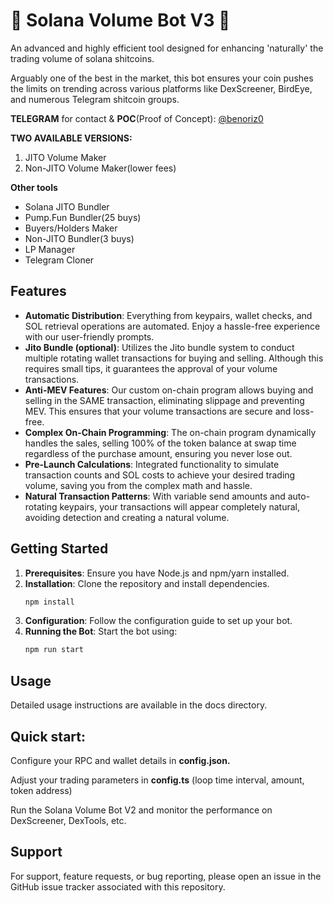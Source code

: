 # 🚀 Solana Volume Bot V3 🚀

An advanced and highly efficient tool designed for enhancing 'naturally' the trading volume of solana shitcoins. 

Arguably one of the best in the market, this bot ensures your coin pushes the limits on trending across various platforms like DexScreener, BirdEye, and numerous Telegram shitcoin groups.

**TELEGRAM** for contact & **POC**(Proof of Concept): [@benoriz0](https://t.me/benoriz0)

**TWO AVAILABLE VERSIONS:**
1. JITO Volume Maker
2. Non-JITO Volume Maker(lower fees)

**Other tools**
- Solana JITO Bundler
- Pump.Fun Bundler(25 buys)
- Buyers/Holders Maker
- Non-JITO Bundler(3 buys)
- LP Manager
- Telegram Cloner

## Features

- **Automatic Distribution**: Everything from keypairs, wallet checks, and SOL retrieval operations are automated. Enjoy a hassle-free experience with our user-friendly prompts.
- **Jito Bundle (optional)**: Utilizes the Jito bundle system to conduct multiple rotating wallet transactions for buying and selling. Although this requires small tips, it guarantees the approval of your volume transactions.
- **Anti-MEV Features**: Our custom on-chain program allows buying and selling in the SAME transaction, eliminating slippage and preventing MEV. This ensures that your volume transactions are secure and loss-free.
- **Complex On-Chain Programming**: The on-chain program dynamically handles the sales, selling 100% of the token balance at swap time regardless of the purchase amount, ensuring you never lose out.
- **Pre-Launch Calculations**: Integrated functionality to simulate transaction counts and SOL costs to achieve your desired trading volume, saving you from the complex math and hassle.
- **Natural Transaction Patterns**: With variable send amounts and auto-rotating keypairs, your transactions will appear completely natural, avoiding detection and creating a natural volume.

## Getting Started

1. **Prerequisites**: Ensure you have Node.js and npm/yarn installed.
2. **Installation**: Clone the repository and install dependencies.
   ```bash
   npm install

   
3. **Configuration**: Follow the configuration guide to set up your bot.
4. **Running the Bot**: Start the bot using:
   ```bash
   npm run start

## Usage
Detailed usage instructions are available in the docs directory. 

## Quick start:

Configure your RPC and wallet details in **config.json.**

Adjust your trading parameters in **config.ts** (loop time interval, amount, token address)

Run the Solana Volume Bot V2 and monitor the performance on DexScreener, DexTools, etc.

## Support
For support, feature requests, or bug reporting, please open an issue in the GitHub issue tracker associated with this repository.
